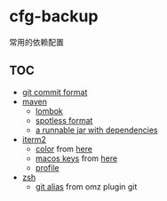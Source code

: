 # cfg-backup

常用的依赖配置

## TOC

- [git commit format](./CommitFormat.md)
- [maven](./maven/)
    - [lombok](./maven/Lombok.xml)
    - [spotless format](./maven/Spotless.xml)
    - [a runnable jar with dependencies](./maven/RunnableJar.xml)
- [iterm2](./iterm2/)
    - [color](./iterm2/materil-design-colors.itermcolors) from [here](https://github.com/MartinSeeler/iterm2-material-design)
    - [macos keys](./iterm2/fix-iterm2-keys-profile.json) from [here](https://github.com/GabLeRoux/iterm2-macos-dynamic-profile)
    - [profile](./iterm2/Profiles.json)
- [zsh](./zsh/)
    - [git alias](./zsh/git/) from omz plugin git